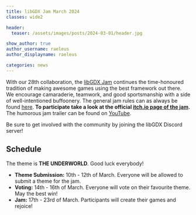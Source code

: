 ```yaml
---
title: libGDX Jam March 2024
classes: wide2

header:
  teaser: /assets/images/posts/2024-03-01/header.jpg

show_author: true
author_username: raeleus
author_displayname: raeleus

categories: news
---
```


With our 28th collaboration, the [libGDX Jam](/community/jams/) continues the time-honoured tradition of making awesome games using the best framework out there. We encourage camaraderie, teamwork, and good sportsmanship with a side of well-intentioned buffoonery. The general jam rules can as always be found [here](/community/jams/#rules). **To participate take a look at the official [itch.io page of the jam](https://itch.io/jam/libgdx-jam-28).** The humorous jam trailer can be found on [YouTube](https://www.youtube.com/watch?v=XbhStx-TFQ8). 

Be sure to get involved with the community by joining the libGDX Discord server!

## Schedule
The theme is **THE UNDERWORLD**. Good luck everybody!

- **Theme Submission:** 10th - 12th of March. Everyone will be allowed to submit a theme for the jam.
- **Voting:** 14th - 16th of March. Everyone will vote on their favourite theme. May the best win!
- **Jam:** 17th - 23rd of March. Participants will create their games and rejoice!

<!--## Submissions
The libGDX Jam March 2024 is now over! We hope everyone had a lot of fun and are proud to present the [N submissions](https://itch.io/jam/libgdx-jam-28/entries).-->
